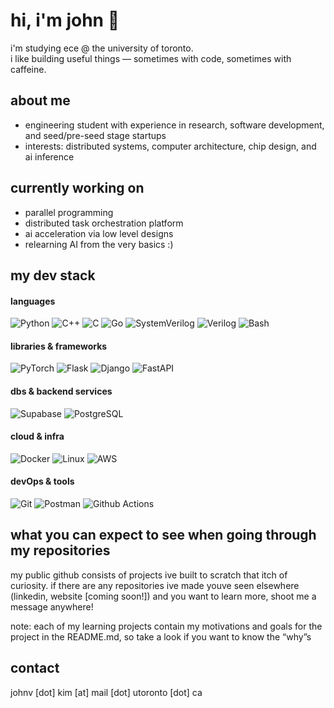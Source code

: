 # hi, i'm john 👋

i'm studying ece @ the university of toronto.  
i like building useful things — sometimes with code, sometimes with caffeine.

## about me
- engineering student with experience in research, software development, and seed/pre-seed stage startups  
- interests: distributed systems, computer architecture, chip design, and ai inference  

## currently working on
- parallel programming
- distributed task orchestration platform
- ai acceleration via low level designs
- relearning AI from the very basics :)

## my dev stack

#### languages
![Python](https://img.shields.io/badge/Python-3670A0?style=for-the-badge&logo=python&logoColor=white)
![C++](https://img.shields.io/badge/C++-00599C?style=for-the-badge&logo=c%2B%2B&logoColor=white)
![C](https://img.shields.io/badge/C-A8B9CC?style=for-the-badge&logo=c&logoColor=white)
![Go](https://img.shields.io/badge/Go-00ADD8?style=for-the-badge&logo=go&logoColor=white)
![SystemVerilog](https://img.shields.io/badge/SystemVerilog-4B9CD3?style=for-the-badge&logoColor=white)
![Verilog](https://img.shields.io/badge/Verilog-8E44AD?style=for-the-badge&logoColor=white)
![Bash](https://img.shields.io/badge/Bash-4EAA25?style=for-the-badge&logo=gnu-bash&logoColor=white)

#### libraries & frameworks
![PyTorch](https://img.shields.io/badge/PyTorch-EE4C2C?style=for-the-badge&logo=pytorch&logoColor=white)
![Flask](https://img.shields.io/badge/Flask-000000?style=for-the-badge&logo=flask&logoColor=white)
![Django](https://img.shields.io/badge/Django-092E20?style=for-the-badge&logo=django&logoColor=white)
![FastAPI](https://img.shields.io/badge/FastAPI-009688?style=for-the-badge&logo=fastapi&logoColor=white)

#### dbs & backend services
![Supabase](https://img.shields.io/badge/Supabase-3ECF8E?style=for-the-badge&logo=supabase&logoColor=white)
![PostgreSQL](https://img.shields.io/badge/SQL-336791?style=for-the-badge&logo=postgresql&logoColor=white)

#### cloud & infra
![Docker](https://img.shields.io/badge/Docker-2496ED?style=for-the-badge&logo=docker&logoColor=white)
![Linux](https://img.shields.io/badge/Linux-FCC624?style=for-the-badge&logo=linux&logoColor=black)
![AWS](https://img.shields.io/badge/AWS-%23FF9900.svg?style=for-the-badge&logo=amazon-aws&logoColor=white)

#### devOps & tools
![Git](https://img.shields.io/badge/Git-F05032?style=for-the-badge&logo=git&logoColor=white)
![Postman](https://img.shields.io/badge/Postman-FF6C37?style=for-the-badge&logo=postman&logoColor=white)
![Github Actions](https://img.shields.io/badge/CI%2FCD-004088?style=for-the-badge&logo=githubactions&logoColor=white)


## what you can expect to see when going through my repositories
my public github consists of projects ive built to scratch that itch of curiosity. if there are any repositories ive made youve seen elsewhere (linkedin, website [coming soon!]) and you want to learn more, shoot me a message anywhere!

note: each of my learning projects contain my motivations and goals for the project in the README.md, so take a look if you want to know the “why”s

## contact
johnv [dot] kim [at] mail [dot] utoronto [dot] ca

